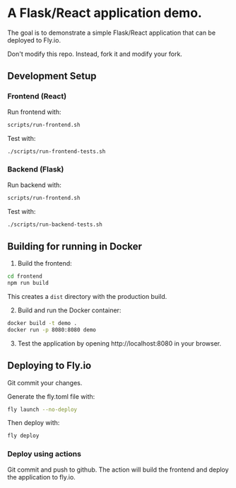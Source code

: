 # A Flask/React application demo.

The goal is to demonstrate a simple Flask/React application that can be deployed to Fly.io.

Don't modify this repo. Instead, fork it and modify your fork.

## Development Setup

### Frontend (React)
Run frontend with:
```bash
scripts/run-frontend.sh
```

Test with:
```bash
./scripts/run-frontend-tests.sh
```

### Backend (Flask)
Run backend with:
```bash
scripts/run-frontend.sh
```

Test with:
```bash
./scripts/run-backend-tests.sh
```


## Building for running in Docker

1. Build the frontend: 
```bash
cd frontend
npm run build
```
This creates a `dist` directory with the production build.

2. Build and run the Docker container:
```bash
docker build -t demo .
docker run -p 8080:8080 demo
```

3. Test the application by opening http://localhost:8080 in your browser.


## Deploying to Fly.io

Git commit your changes.

Generate the fly.toml file with:
```bash
fly launch --no-deploy
```

Then deploy with:
```bash
fly deploy
```

### Deploy using actions

 Git commit and push to github. The action will build the frontend and deploy the application to fly.io.
